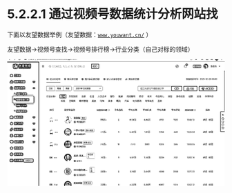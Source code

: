 # 5.2.2.1 通过视频号数据统计分析网站找

下面以友望数据举例（友望数据：[`www.youwant.cn/`](http://www.youwant.cn/) ）

友望数据→视频号查找→视频号排行榜→行业分类（自己对标的领域）

![](img/54cefb596a84843dc269099bb28e723b.png)